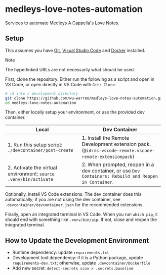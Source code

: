 # medleys-love-notes-automation

Services to automate Medleys A Cappella's Love Notes.

## Setup

This assumes you have [Git](https://git-scm.com/downloads),
[Visual Studio Code](https://code.visualstudio.com/Download) and
[Docker](https://docs.docker.com/desktop/) installed.

<!-- prettier-ignore-start -->
> [!NOTE]
> The hyperlinked URLs are not necessarily what should be used.
<!-- prettier-ignore-end -->

First, clone the repository. Either run the following as a script and open in VS
Code, or open directly in VS Code with `Git: Clone`.

```sh
# cd into a development directory
git clone https://github.com/wu-warren/medleys-love-notes-automation.git
cd medleys-love-notes-automation
```

Then, either locally setup your environment, or use the provided dev container.

| Local                                                            | Dev Container                                                                                          |
| ---------------------------------------------------------------- | ------------------------------------------------------------------------------------------------------ |
| 1. Run this setup script: `./devcontainer/post-create`           | 1. Install the Remote Development extension pack. (`@id:ms-vscode-remote.vscode-remote-extensionpack`) |
| 2. Activate the virtual environment: `source .venv/bin/activate` | 2. When prompted, reopen in a dev container, or use `Dev Containers: Rebuild and Reopen in Container`. |

Optionally, install VS Code extensions. The dev container does this
automatically; if you are not using the dev container, see
`.devcontainer/devcontainer.json` for the recommended extensions.

Finally, open an integrated terminal in VS Code. When you run `which pip`, it
should end with something like `.venv/bin/pip`. If not, close and reopen the
integrated terminal.

## How to Update the Development Environment

<!-- prettier-ignore-start -->

- Runtime dependency: update `requirements.txt`
- Development tool dependency: if it is a Python package, update
  `requirements-dev.txt`; otherwise, update `.devcontainer/Dockerfile`
- Add new secret: `detect-secrets scan > .secrets.baseline` <!-- pragma: allowlist secret -->

<!-- prettier-ignore-end -->
